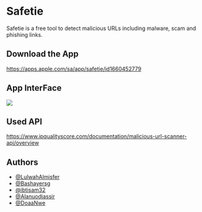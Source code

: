 # Safetie
Safetie is a free tool to detect malicious URLs including malware, scam and phishing links.

## Download the App

https://apps.apple.com/sa/app/safetie/id1660452779







## App InterFace
![](Screenshot%201444-05-24%20at%206.02.58%20PM.png)






## Used API
https://www.ipqualityscore.com/documentation/malicious-url-scanner-api/overview




## Authors

- [@LulwahAlmisfer](https://github.com/LulwahAlmisfer)
- [@Bashayersg](https://github.com/Bashayersg)
- [@ibtisam32](https://github.com/Ibtisam32)
- [@Alanuodjassir](https://github.com/alanuodjassir)
- [@DoaaNwe](https://github.com/DoaaNwe)
